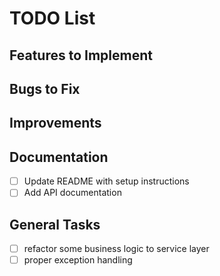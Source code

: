 # TODO List

## Features to Implement


## Bugs to Fix

## Improvements

## Documentation
- [ ] Update README with setup instructions
- [ ] Add API documentation

## General Tasks
- [ ] refactor some business logic to service layer
- [ ] proper exception handling